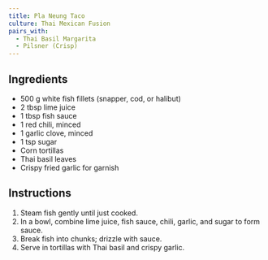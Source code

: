 ```yaml
---
title: Pla Neung Taco
culture: Thai Mexican Fusion
pairs_with:
  - Thai Basil Margarita
  - Pilsner (Crisp)
---
```


## Ingredients
- 500 g white fish fillets (snapper, cod, or halibut)
- 2 tbsp lime juice
- 1 tbsp fish sauce
- 1 red chili, minced
- 1 garlic clove, minced
- 1 tsp sugar
- Corn tortillas
- Thai basil leaves
- Crispy fried garlic for garnish

## Instructions
1. Steam fish gently until just cooked.
2. In a bowl, combine lime juice, fish sauce, chili, garlic, and sugar to form sauce.
3. Break fish into chunks; drizzle with sauce.
4. Serve in tortillas with Thai basil and crispy garlic.
